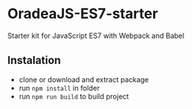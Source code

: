 # OradeaJS-ES7-starter
Starter kit for JavaScript ES7 with Webpack and Babel

## Instalation
- clone or download and extract package
- run `npm install` in folder
- run `npm run build` to build project
